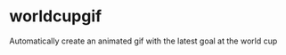 worldcupgif
===========

Automatically create an animated gif with the latest goal at the world cup
